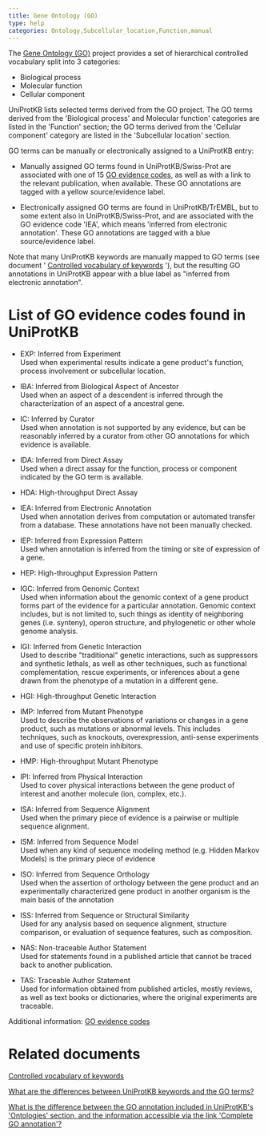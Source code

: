 ```yaml
---
title: Gene Ontology (GO)
type: help
categories: Ontology,Subcellular_location,Function,manual
---
```


The [Gene Ontology (GO)](http://www.geneontology.org/) project provides a set of hierarchical controlled vocabulary split into 3 categories:

-   Biological process
-   Molecular function
-   Cellular component

UniProtKB lists selected terms derived from the GO project. The GO terms derived from the 'Biological process' and Molecular function' categories are listed in the 'Function' section; the GO terms derived from the 'Cellular component' category are listed in the 'Subcellular location' section.

GO terms can be manually or electronically assigned to a UniProtKB entry:

-   Manually assigned GO terms found in UniProtKB/Swiss-Prot are associated with one of 15 [GO evidence codes](http://www.geneontology.org/GO.evidence.shtml?all), as well as with a link to the relevant publication, when available. These GO annotations are tagged with a yellow source/evidence label.

-   Electronically assigned GO terms are found in UniProtKB/TrEMBL, but to some extent also in UniProtKB/Swiss-Prot, and are associated with the GO evidence code 'IEA', which means 'inferred from electronic annotation'. These GO annotations are tagged with a blue source/evidence label.

Note that many UniProtKB keywords are manually mapped to GO terms (see document ' [Controlled vocabulary of keywords](https://ftp.uniprot.org/pub/databases/uniprot/current_release/knowledgebase/complete/docs/keywlist) '), but the resulting GO annotations in UniProtKB appear with a blue label as "inferred from electronic annotation".

# List of GO evidence codes found in UniProtKB

-   EXP: Inferred from Experiment  
    Used when experimental results indicate a gene product's function, process involvement or subcellular location.

-   IBA: Inferred from Biological Aspect of Ancestor  
    Used when an aspect of a descendent is inferred through the characterization of an aspect of a ancestral gene.

-   IC: Inferred by Curator  
    Used when annotation is not supported by any evidence, but can be reasonably inferred by a curator from other GO annotations for which evidence is available.

-   IDA: Inferred from Direct Assay  
    Used when a direct assay for the function, process or component indicated by the GO term is available.

-   HDA: High-throughput Direct Assay

-   IEA: Inferred from Electronic Annotation  
    Used when annotation derives from computation or automated transfer from a database. These annotations have not been manually checked.

-   IEP: Inferred from Expression Pattern  
    Used when annotation is inferred from the timing or site of expression of a gene.

-   HEP: High-throughput Expression Pattern

-   IGC: Inferred from Genomic Context  
    Used when information about the genomic context of a gene product forms part of the evidence for a particular annotation. Genomic context includes, but is not limited to, such things as identity of neighboring genes (i.e. synteny), operon structure, and phylogenetic or other whole genome analysis.

-   IGI: Inferred from Genetic Interaction  
    Used to describe "traditional" genetic interactions, such as suppressors and synthetic lethals, as well as other techniques, such as functional complementation, rescue experiments, or inferences about a gene drawn from the phenotype of a mutation in a different gene.

-   HGI: High-throughput Genetic Interaction

-   IMP: Inferred from Mutant Phenotype  
    Used to describe the observations of variations or changes in a gene product, such as mutations or abnormal levels. This includes techniques, such as knockouts, overexpression, anti-sense experiments and use of specific protein inhibitors.

-   HMP: High-throughput Mutant Phenotype

-   IPI: Inferred from Physical Interaction  
    Used to cover physical interactions between the gene product of interest and another molecule (ion, complex, etc.).

-   ISA: Inferred from Sequence Alignment  
    Used when the primary piece of evidence is a pairwise or multiple sequence alignment.

-   ISM: Inferred from Sequence Model  
    Used when any kind of sequence modeling method (e.g. Hidden Markov Models) is the primary piece of evidence

-   ISO: Inferred from Sequence Orthology  
    Used when the assertion of orthology between the gene product and an experimentally characterized gene product in another organism is the main basis of the annotation

-   ISS: Inferred from Sequence or Structural Similarity  
    Used for any analysis based on sequence alignment, structure comparison, or evaluation of sequence features, such as composition.

-   NAS: Non-traceable Author Statement  
    Used for statements found in a published article that cannot be traced back to another publication.

-   TAS: Traceable Author Statement  
    Used for information obtained from published articles, mostly reviews, as well as text books or dictionaries, where the original experiments are traceable.

Additional information: [GO evidence codes](http://www.geneontology.org/GO.evidence.shtml?all)

# Related documents

[Controlled vocabulary of keywords](https://ftp.uniprot.org/pub/databases/uniprot/current_release/knowledgebase/complete/docs/keywlist)

[What are the differences between UniProtKB keywords and the GO terms?](https://www.uniprot.org/help/keywords_vs_go)

[What is the difference between the GO annotation included in UniProtKB's 'Ontologies' section, and the information accessible via the link 'Complete GO annotation'?](https://www.uniprot.org/help/complete_go_annotation)
